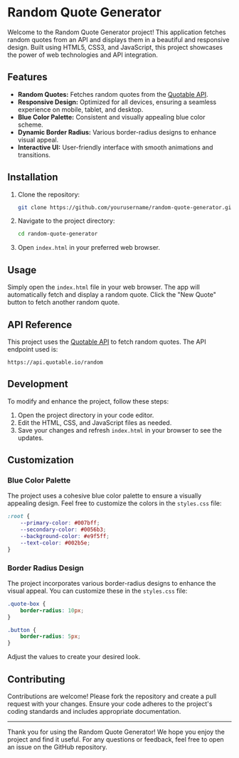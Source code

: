 # Random Quote Generator

Welcome to the Random Quote Generator project! This application fetches random quotes from an API and displays them in a beautiful and responsive design. Built using HTML5, CSS3, and JavaScript, this project showcases the power of web technologies and API integration.

## Features

- **Random Quotes:** Fetches random quotes from the [Quotable API](https://api.quotable.io/random).
- **Responsive Design:** Optimized for all devices, ensuring a seamless experience on mobile, tablet, and desktop.
- **Blue Color Palette:** Consistent and visually appealing blue color scheme.
- **Dynamic Border Radius:** Various border-radius designs to enhance visual appeal.
- **Interactive UI:** User-friendly interface with smooth animations and transitions.

## Installation

1. Clone the repository:
   ```bash
   git clone https://github.com/yourusername/random-quote-generator.git
   ```
2. Navigate to the project directory:
   ```bash
   cd random-quote-generator
   ```
3. Open `index.html` in your preferred web browser.

## Usage

Simply open the `index.html` file in your web browser. The app will automatically fetch and display a random quote. Click the "New Quote" button to fetch another random quote.

## API Reference

This project uses the [Quotable API](https://api.quotable.io/random) to fetch random quotes. The API endpoint used is:

```
https://api.quotable.io/random
```

## Development

To modify and enhance the project, follow these steps:

1. Open the project directory in your code editor.
2. Edit the HTML, CSS, and JavaScript files as needed.
3. Save your changes and refresh `index.html` in your browser to see the updates.

## Customization

### Blue Color Palette

The project uses a cohesive blue color palette to ensure a visually appealing design. Feel free to customize the colors in the `styles.css` file:

```css
:root {
    --primary-color: #007bff;
    --secondary-color: #0056b3;
    --background-color: #e9f5ff;
    --text-color: #002b5e;
}
```

### Border Radius Design

The project incorporates various border-radius designs to enhance the visual appeal. You can customize these in the `styles.css` file:

```css
.quote-box {
    border-radius: 10px;
}

.button {
    border-radius: 5px;
}
```

Adjust the values to create your desired look.

## Contributing

Contributions are welcome! Please fork the repository and create a pull request with your changes. Ensure your code adheres to the project's coding standards and includes appropriate documentation.

---

Thank you for using the Random Quote Generator! We hope you enjoy the project and find it useful. For any questions or feedback, feel free to open an issue on the GitHub repository.
